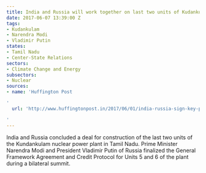 ```yaml
---
title: India and Russia will work together on last two units of Kudankulam
date: 2017-06-07 13:39:00 Z
tags:
- Kudankulam
- Narendra Modi
- Vladimir Putin
states:
- Tamil Nadu
- Center-State Relations
sectors:
- Climate Change and Energy
subsectors:
- Nuclear
sources:
- name: 'Huffington Post

'
  url: 'http://www.huffingtonpost.in/2017/06/01/india-russia-sign-key-pact-for-two-nuclear-power-units-in-kudan_a_22121345/

'
---
```


India and Russia concluded a deal for construction of the last two units of the Kundankulam nuclear power plant in Tamil Nadu. Prime Minister Narendra Modi and President Vladimir Putin of Russia finalized the General Framework Agreement and Credit Protocol for Units 5 and 6 of the plant during a bilateral summit.
